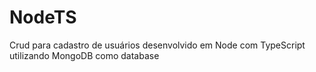 # NodeTS

Crud para cadastro de usuários desenvolvido em Node com TypeScript utilizando MongoDB como database
